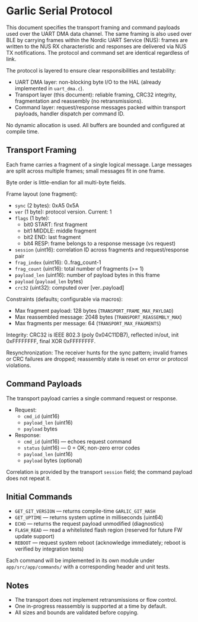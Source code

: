 # Garlic Serial Protocol

This document specifies the transport framing and command payloads used over the UART DMA data channel.
The same framing is also used over BLE by carrying frames within the Nordic
UART Service (NUS): frames are written to the NUS RX characteristic and
responses are delivered via NUS TX notifications. The protocol and command set
are identical regardless of link.

The protocol is layered to ensure clear responsibilities and testability:

- UART DMA layer: non-blocking byte I/O to the HAL (already implemented in `uart_dma.c`).
- Transport layer (this document): reliable framing, CRC32 integrity, fragmentation and reassembly (no retransmissions).
- Command layer: request/response messages packed within transport payloads, handler dispatch per command ID.

No dynamic allocation is used. All buffers are bounded and configured at compile time.

## Transport Framing

Each frame carries a fragment of a single logical message. Large messages are split across multiple frames; small messages fit in one frame.

Byte order is little-endian for all multi-byte fields.

Frame layout (one fragment):

- `sync` (2 bytes): 0xA5 0x5A
- `ver` (1 byte): protocol version. Current: 1
- `flags` (1 byte):
  - bit0 START: first fragment
  - bit1 MIDDLE: middle fragment
  - bit2 END: last fragment
  - bit4 RESP: frame belongs to a response message (vs request)
- `session` (uint16): correlation ID across fragments and request/response pair
- `frag_index` (uint16): 0..frag_count-1
- `frag_count` (uint16): total number of fragments (>= 1)
- `payload_len` (uint16): number of payload bytes in this frame
- `payload` (`payload_len` bytes)
- `crc32` (uint32): computed over [ver..payload]

Constraints (defaults; configurable via macros):

- Max fragment payload: 128 bytes (`TRANSPORT_FRAME_MAX_PAYLOAD`)
- Max reassembled message: 2048 bytes (`TRANSPORT_REASSEMBLY_MAX`)
- Max fragments per message: 64 (`TRANSPORT_MAX_FRAGMENTS`)

Integrity: CRC32 is IEEE 802.3 (poly 0x04C11DB7), reflected in/out, init 0xFFFFFFFF, final XOR 0xFFFFFFFF.

Resynchronization: The receiver hunts for the sync pattern; invalid frames or CRC failures are dropped; reassembly state is reset on error or protocol violations.

## Command Payloads

The transport payload carries a single command request or response.

- Request:
  - `cmd_id` (uint16)
  - `payload_len` (uint16)
  - `payload` bytes
- Response:
  - `cmd_id` (uint16) — echoes request command
  - `status` (uint16) — 0 = OK; non-zero error codes
  - `payload_len` (uint16)
  - `payload` bytes (optional)

Correlation is provided by the transport `session` field; the command payload does not repeat it.

## Initial Commands

- `GET_GIT_VERSION` — returns compile-time `GARLIC_GIT_HASH`
- `GET_UPTIME` — returns system uptime in milliseconds (uint64)
- `ECHO` — returns the request payload unmodified (diagnostics)
- `FLASH_READ` — read a whitelisted flash region (reserved for future FW update support)
- `REBOOT` — request system reboot (acknowledge immediately; reboot is verified by integration tests)

Each command will be implemented in its own module under `app/src/app/commands/` with a corresponding header and unit tests.

## Notes

- The transport does not implement retransmissions or flow control.
- One in-progress reassembly is supported at a time by default.
- All sizes and bounds are validated before copying.
